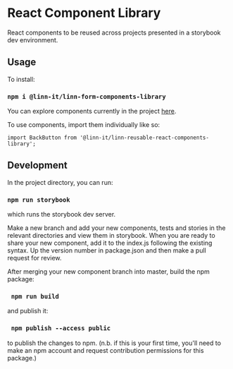 # React Component Library

React components to be reused across projects presented in a storybook dev environment.


## Usage
To install: 

### `npm i @linn-it/linn-form-components-library`

You can explore components currently in the project [here](https://fervent-einstein-8b4f23.netlify.com/).

To use components, import them individually like so:

```
import BackButton from '@linn-it/linn-reusable-react-components-library';
```

## Development

In the project directory, you can run:

### `npm run storybook`

which runs the storybook dev server.

Make a new branch and add your new components, tests and stories in the relevant directories and view them in storybook.
When you are ready to share your new component, add it to the index.js following the existing syntax. Up the version number in package.json and then make a pull request for review.

After merging your new component branch into master, build the npm package:

### ` npm run build`

and publish it:

### ` npm publish --access public`

to publish the changes to npm. (n.b. if this is your first time, you'll need to make an npm account and request contribution permissions for this package.)
